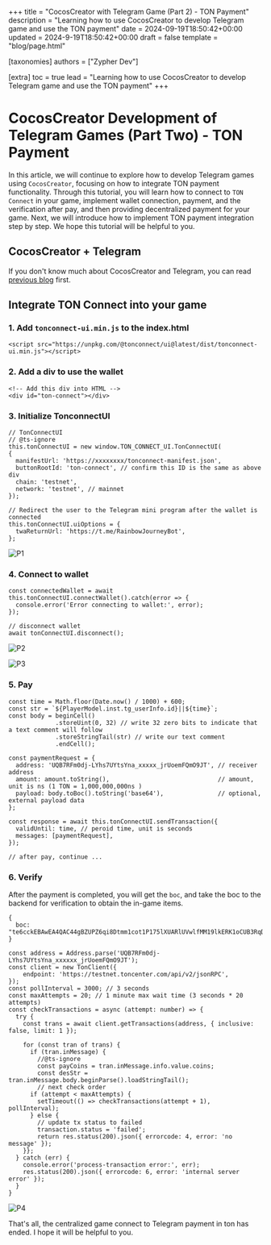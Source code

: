 +++
title = "CocosCreator with Telegram Game (Part 2) - TON Payment"
description = "Learning how to use CocosCreator to develop Telegram game and use the TON payment"
date = 2024-09-19T18:50:42+00:00
updated = 2024-9-19T18:50:42+00:00
draft = false
template = "blog/page.html"

[taxonomies]
authors = ["Zypher Dev"]

[extra]
toc = true
lead = "Learning how to use CocosCreator to develop Telegram game and use the TON payment"
+++

# CocosCreator Development of Telegram Games (Part Two) - TON Payment

In this article, we will continue to explore how to develop Telegram games using `CocosCreator`, focusing on how to integrate TON payment functionality. Through this tutorial, you will learn how to connect to `TON Connect` in your game, implement wallet connection, payment, and the verification after pay, and then providing decentralized payment for your game. Next, we will introduce how to implement TON payment integration step by step. We hope this tutorial will be helpful to you.

## CocosCreator + Telegram
If you don't know much about CocosCreator and Telegram, you can read [previous blog](https://docs.zypher.network/blog/cocos-tg/) first.

## Integrate TON Connect into your game
### 1. Add `tonconnect-ui.min.js` to the index.html
```
<script src="https://unpkg.com/@tonconnect/ui@latest/dist/tonconnect-ui.min.js"></script>
```

### 2. Add a div to use the wallet
```
<!-- Add this div into HTML -->
<div id="ton-connect"></div>
```

### 3. Initialize TonconnectUI
```
// TonConnectUI
// @ts-ignore
this.tonConnectUI = new window.TON_CONNECT_UI.TonConnectUI(
{
  manifestUrl: 'https://xxxxxxxx/tonconnect-manifest.json',
  buttonRootId: 'ton-connect', // confirm this ID is the same as above div
  chain: 'testnet',
  network: 'testnet', // mainnet
});

// Redirect the user to the Telegram mini program after the wallet is connected
this.tonConnectUI.uiOptions = {
  twaReturnUrl: 'https://t.me/RainbowJourneyBot',
};
```

![P1](P1.jpg)

### 4. Connect to wallet
```
const connectedWallet = await this.tonConnectUI.connectWallet().catch(error => {
  console.error('Error connecting to wallet:', error);
});

// disconnect wallet
await tonConnectUI.disconnect();
```

![P2](P2.jpg)

![P3](P3.jpg)

### 5. Pay
```
const time = Math.floor(Date.now() / 1000) + 600;
const str = `${PlayerModel.inst.tg_userInfo.id}||${time}`;
const body = beginCell()
             .storeUint(0, 32) // write 32 zero bits to indicate that a text comment will follow
             .storeStringTail(str) // write our text comment
             .endCell();

const paymentRequest = {
  address: 'UQB7RFm0dj-LYhs7UYtsYna_xxxxx_jrUoemFQmO9JT', // receiver address
  amount: amount.toString(),                              // amount, unit is ns (1 TON = 1,000,000,000ns )
  payload: body.toBoc().toString('base64'),               // optional, external payload data
};

const response = await this.tonConnectUI.sendTransaction({
  validUntil: time, // peroid time, unit is seconds
  messages: [paymentRequest],
});

// after pay, continue ...
```

### 6. Verify
After the payment is completed, you will get the `boc`, and take the boc to the backend for verification to obtain the in-game items.
```
{
  boc: "te6cckEBAwEA4QAC44gBZUPZ6qi8Dtmm1cot1P175lXUARlUVwlfMM19lkERK1oCUB3RqDxAFnPpeo191X/jiimn9Bwnq3zwcU/MMjHRNN5sC5tyymBV3SJ1rjyyscAjrDDFAIV/iE+WBySEPP9wCU1NGLsfcvVgAAACSAAYHAECAGhCAFlQ9nqqLwO2abVyi3U/XvmVdQBGVRXCV8wzX2WQRErWoAmJaAAAAAAAAAAAAAAAAAAAAGZCAFlQ9nqqLwO2abVyi3U/XvmVdQBGVRXCV8wzX2WQRErWnMS0AAAAAAAAAAAAAAAAAAADkk4U"
}

const address = Address.parse('UQB7RFm0dj-LYhs7UYtsYna_xxxxxx_jrUoemFQmO9JT');
const client = new TonClient({
    endpoint: 'https://testnet.toncenter.com/api/v2/jsonRPC',
});
const pollInterval = 3000; // 3 seconds
const maxAttempts = 20; // 1 minute max wait time (3 seconds * 20 attempts)
const checkTransactions = async (attempt: number) => {
  try {
    const trans = await client.getTransactions(address, { inclusive: false, limit: 1 });

    for (const tran of trans) {
      if (tran.inMessage) {
        //@ts-ignore
        const payCoins = tran.inMessage.info.value.coins;
        const desStr = tran.inMessage.body.beginParse().loadStringTail();
        // next check order
      if (attempt < maxAttempts) {
        setTimeout(() => checkTransactions(attempt + 1), pollInterval);
      } else {
        // update tx status to failed
        transaction.status = 'failed';
        return res.status(200).json({ errorcode: 4, error: 'no message' });
    }};
  } catch (err) {
    console.error('process-transaction error:', err);
    res.status(200).json({ errorcode: 6, error: 'internal server error' });
  }
}
```

![P4](P4.jpg)

That's all, the centralized game connect to Telegram payment in ton has ended. I hope it will be helpful to you.
